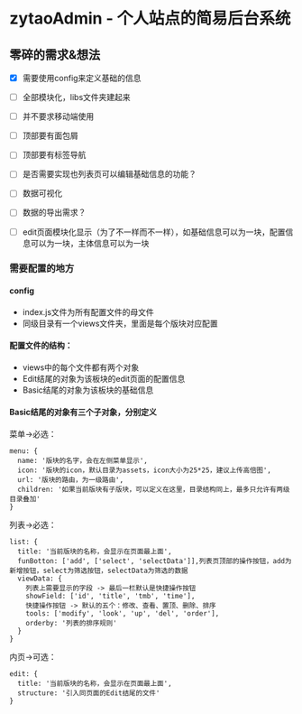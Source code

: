 # zytaoAdmin - 个人站点的简易后台系统

## 零碎的需求&想法
- [x] 需要使用config来定义基础的信息
- [ ] 全部模块化，libs文件夹建起来
- [ ] 并不要求移动端使用
- [ ] 顶部要有面包屑
- [ ] 顶部要有标签导航
- [ ] 是否需要实现也列表页可以编辑基础信息的功能？
- [ ] 数据可视化
- [ ] 数据的导出需求？
- [ ] edit页面模块化显示（为了不一样而不一样），如基础信息可以为一块，配置信息可以为一块，主体信息可以为一块


### 需要配置的地方
#### config
- index.js文件为所有配置文件的母文件
- 同级目录有一个views文件夹，里面是每个版块对应配置

#### 配置文件的结构：
- views中的每个文件都有两个对象
- Edit结尾的对象为该板块的edit页面的配置信息
- Basic结尾的对象为该板块的基础信息

#### Basic结尾的对象有三个子对象，分别定义

菜单->必选：
```
menu: {
  name: '版块的名字，会在左侧菜单显示',
  icon: '版块的icon，默认目录为assets，icon大小为25*25，建议上传高倍图',
  url: '版块的路由，为一级路由',
  children: '如果当前版块有子版块，可以定义在这里，目录结构同上，最多只允许有两级目录叠加'
}
```

列表->必选：
```
list: {
  title: '当前版块的名称，会显示在页面最上面',
  funBotton: ['add', ['select', 'selectData']],列表页顶部的操作按钮，add为新增按钮，select为筛选按钮，selectData为筛选的数据
  viewData: {
    列表上需要显示的字段 -> 最后一栏默认是快捷操作按钮
    showField: ['id', 'title', 'tmb', 'time'],
    快捷操作按钮 -> 默认的五个：修改、查看、置顶、删除、排序
    tools: ['modify', 'look', 'up', 'del', 'order'],
    orderby: '列表的排序规则'
  }
}
```

内页->可选：
```
edit: {
  title: '当前版块的名称，会显示在页面最上面',
  structure: '引入同页面的Edit结尾的文件'
}
```
  
  
  
  

